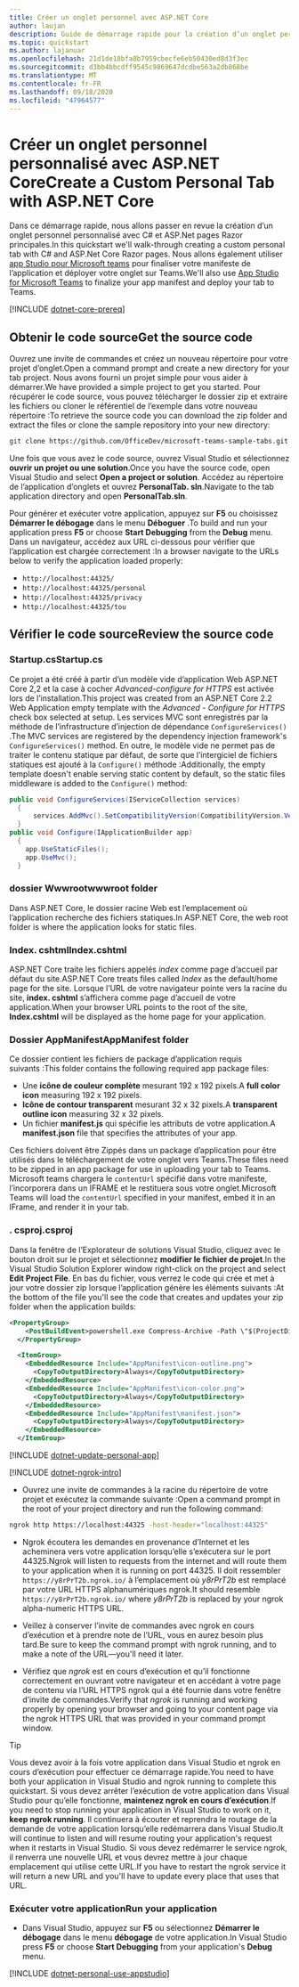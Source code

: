 ```yaml
---
title: Créer un onglet personnel avec ASP.NET Core
author: laujan
description: Guide de démarrage rapide pour la création d’un onglet personnel personnalisé avec ASP.NET Core.
ms.topic: quickstart
ms.author: lajanuar
ms.openlocfilehash: 21d1de18bfa8b7959cbecfe6eb50430ed8d3f3ec
ms.sourcegitcommit: d3bb4bbcdff9545c9869647dcdbe563a2db868be
ms.translationtype: MT
ms.contentlocale: fr-FR
ms.lasthandoff: 09/18/2020
ms.locfileid: "47964577"
---
```

# <a name="create-a-custom-personal-tab-with-aspnet-core"></a><span data-ttu-id="c55c5-103">Créer un onglet personnel personnalisé avec ASP.NET Core</span><span class="sxs-lookup"><span data-stu-id="c55c5-103">Create a Custom Personal Tab with ASP.NET Core</span></span>

<span data-ttu-id="c55c5-104">Dans ce démarrage rapide, nous allons passer en revue la création d’un onglet personnel personnalisé avec C# et ASP.Net pages Razor principales.</span><span class="sxs-lookup"><span data-stu-id="c55c5-104">In this quickstart we'll walk-through creating a custom personal tab with C# and ASP.Net Core Razor pages.</span></span> <span data-ttu-id="c55c5-105">Nous allons également utiliser [app Studio pour Microsoft teams](~/concepts/build-and-test/app-studio-overview.md) pour finaliser votre manifeste de l’application et déployer votre onglet sur Teams.</span><span class="sxs-lookup"><span data-stu-id="c55c5-105">We'll also use [App Studio for Microsoft Teams](~/concepts/build-and-test/app-studio-overview.md) to finalize your app manifest and deploy your tab to Teams.</span></span>

[!INCLUDE [dotnet-core-prereq](~/includes/tabs/dotnet-core-prereq.md)]

## <a name="get-the-source-code"></a><span data-ttu-id="c55c5-106">Obtenir le code source</span><span class="sxs-lookup"><span data-stu-id="c55c5-106">Get the source code</span></span>

<span data-ttu-id="c55c5-107">Ouvrez une invite de commandes et créez un nouveau répertoire pour votre projet d’onglet.</span><span class="sxs-lookup"><span data-stu-id="c55c5-107">Open a command prompt and create a new directory for your tab project.</span></span> <span data-ttu-id="c55c5-108">Nous avons fourni un projet simple pour vous aider à démarrer.</span><span class="sxs-lookup"><span data-stu-id="c55c5-108">We have provided a simple project to get you started.</span></span> <span data-ttu-id="c55c5-109">Pour récupérer le code source, vous pouvez télécharger le dossier zip et extraire les fichiers ou cloner le référentiel de l’exemple dans votre nouveau répertoire :</span><span class="sxs-lookup"><span data-stu-id="c55c5-109">To retrieve the source code you can download the zip folder and extract the files or clone the sample repository into your new directory:</span></span>

```bash
git clone https://github.com/OfficeDev/microsoft-teams-sample-tabs.git
```

<span data-ttu-id="c55c5-110">Une fois que vous avez le code source, ouvrez Visual Studio et sélectionnez **ouvrir un projet ou une solution**.</span><span class="sxs-lookup"><span data-stu-id="c55c5-110">Once you have the source code, open Visual Studio and select **Open a project or solution**.</span></span> <span data-ttu-id="c55c5-111">Accédez au répertoire de l’application d’onglets et ouvrez **PersonalTab. sln**.</span><span class="sxs-lookup"><span data-stu-id="c55c5-111">Navigate to the tab application directory and open **PersonalTab.sln**.</span></span>

<span data-ttu-id="c55c5-112">Pour générer et exécuter votre application, appuyez sur **F5** ou choisissez **Démarrer le débogage** dans le menu **Déboguer** .</span><span class="sxs-lookup"><span data-stu-id="c55c5-112">To build and run your application press **F5** or choose **Start Debugging** from the **Debug** menu.</span></span> <span data-ttu-id="c55c5-113">Dans un navigateur, accédez aux URL ci-dessous pour vérifier que l’application est chargée correctement :</span><span class="sxs-lookup"><span data-stu-id="c55c5-113">In a browser navigate to the URLs below to verify the application loaded properly:</span></span>

- `http://localhost:44325/`
- `http://localhost:44325/personal`
- `http://localhost:44325/privacy`
- `http://localhost:44325/tou`

## <a name="review-the-source-code"></a><span data-ttu-id="c55c5-114">Vérifier le code source</span><span class="sxs-lookup"><span data-stu-id="c55c5-114">Review the source code</span></span>

### <a name="startupcs"></a><span data-ttu-id="c55c5-115">Startup.cs</span><span class="sxs-lookup"><span data-stu-id="c55c5-115">Startup.cs</span></span>

<span data-ttu-id="c55c5-116">Ce projet a été créé à partir d’un modèle vide d’application Web ASP.NET Core 2,2 et la case à cocher *Advanced-configure for HTTPS* est activée lors de l’installation.</span><span class="sxs-lookup"><span data-stu-id="c55c5-116">This project was created from an ASP.NET Core 2.2 Web Application empty template with the *Advanced - Configure for HTTPS* check box selected at setup.</span></span> <span data-ttu-id="c55c5-117">Les services MVC sont enregistrés par la méthode de l’infrastructure d’injection de dépendance `ConfigureServices()` .</span><span class="sxs-lookup"><span data-stu-id="c55c5-117">The MVC services are registered by the dependency injection framework's `ConfigureServices()` method.</span></span> <span data-ttu-id="c55c5-118">En outre, le modèle vide ne permet pas de traiter le contenu statique par défaut, de sorte que l’intergiciel de fichiers statiques est ajouté à la `Configure()` méthode :</span><span class="sxs-lookup"><span data-stu-id="c55c5-118">Additionally, the empty template doesn't enable serving static content by default, so the static files middleware is added to the `Configure()` method:</span></span>

```csharp
public void ConfigureServices(IServiceCollection services)
  {
      services.AddMvc().SetCompatibilityVersion(CompatibilityVersion.Version_2_2);
  }
public void Configure(IApplicationBuilder app)
  {
    app.UseStaticFiles();
    app.UseMvc();
  }
```

### <a name="wwwroot-folder"></a><span data-ttu-id="c55c5-119">dossier Wwwroot</span><span class="sxs-lookup"><span data-stu-id="c55c5-119">wwwroot folder</span></span>

<span data-ttu-id="c55c5-120">Dans ASP.NET Core, le dossier racine Web est l’emplacement où l’application recherche des fichiers statiques.</span><span class="sxs-lookup"><span data-stu-id="c55c5-120">In ASP.NET Core, the web root folder is where the application looks for static files.</span></span>

### <a name="indexcshtml"></a><span data-ttu-id="c55c5-121">Index. cshtml</span><span class="sxs-lookup"><span data-stu-id="c55c5-121">Index.cshtml</span></span>

<span data-ttu-id="c55c5-122">ASP.NET Core traite les fichiers appelés *index* comme page d’accueil par défaut du site.</span><span class="sxs-lookup"><span data-stu-id="c55c5-122">ASP.NET Core treats files called *Index* as the default/home page for the site.</span></span> <span data-ttu-id="c55c5-123">Lorsque l’URL de votre navigateur pointe vers la racine du site, **index. cshtml** s’affichera comme page d’accueil de votre application.</span><span class="sxs-lookup"><span data-stu-id="c55c5-123">When your browser URL points to the root of the site, **Index.cshtml** will be displayed as the home page for your application.</span></span>

### <a name="appmanifest-folder"></a><span data-ttu-id="c55c5-124">Dossier AppManifest</span><span class="sxs-lookup"><span data-stu-id="c55c5-124">AppManifest folder</span></span>

<span data-ttu-id="c55c5-125">Ce dossier contient les fichiers de package d’application requis suivants :</span><span class="sxs-lookup"><span data-stu-id="c55c5-125">This folder contains the following required app package files:</span></span>

- <span data-ttu-id="c55c5-126">Une **icône de couleur complète** mesurant 192 x 192 pixels.</span><span class="sxs-lookup"><span data-stu-id="c55c5-126">A **full color icon** measuring 192 x 192 pixels.</span></span>
- <span data-ttu-id="c55c5-127">**Icône de contour transparent** mesurant 32 x 32 pixels.</span><span class="sxs-lookup"><span data-stu-id="c55c5-127">A **transparent outline icon** measuring 32 x 32 pixels.</span></span>
- <span data-ttu-id="c55c5-128">Un fichier **manifest.js** qui spécifie les attributs de votre application.</span><span class="sxs-lookup"><span data-stu-id="c55c5-128">A **manifest.json** file that specifies the attributes of your app.</span></span>

<span data-ttu-id="c55c5-129">Ces fichiers doivent être Zippés dans un package d’application pour être utilisés dans le téléchargement de votre onglet vers Teams.</span><span class="sxs-lookup"><span data-stu-id="c55c5-129">These files need to be zipped in an app package for use in uploading your tab to Teams.</span></span> <span data-ttu-id="c55c5-130">Microsoft teams chargera le `contentUrl` spécifié dans votre manifeste, l’incorporera dans un IFRAME et le restituera sous votre onglet.</span><span class="sxs-lookup"><span data-stu-id="c55c5-130">Microsoft Teams will load the `contentUrl` specified in your manifest, embed it in an IFrame, and render it in your tab.</span></span>

### <a name="csproj"></a><span data-ttu-id="c55c5-131">. csproj</span><span class="sxs-lookup"><span data-stu-id="c55c5-131">.csproj</span></span>

<span data-ttu-id="c55c5-132">Dans la fenêtre de l’Explorateur de solutions Visual Studio, cliquez avec le bouton droit sur le projet et sélectionnez **modifier le fichier de projet**.</span><span class="sxs-lookup"><span data-stu-id="c55c5-132">In the Visual Studio Solution Explorer window right-click on the project and select **Edit Project File**.</span></span> <span data-ttu-id="c55c5-133">En bas du fichier, vous verrez le code qui crée et met à jour votre dossier zip lorsque l’application génère les éléments suivants :</span><span class="sxs-lookup"><span data-stu-id="c55c5-133">At the bottom of the file you'll see the code that creates and updates your zip folder when the application builds:</span></span>

```xml
<PropertyGroup>
    <PostBuildEvent>powershell.exe Compress-Archive -Path \"$(ProjectDir)AppManifest\*\" -DestinationPath \"$(TargetDir)tab.zip\" -Force</PostBuildEvent>
  </PropertyGroup>

  <ItemGroup>
    <EmbeddedResource Include="AppManifest\icon-outline.png">
      <CopyToOutputDirectory>Always</CopyToOutputDirectory>
    </EmbeddedResource>
    <EmbeddedResource Include="AppManifest\icon-color.png">
      <CopyToOutputDirectory>Always</CopyToOutputDirectory>
    </EmbeddedResource>
    <EmbeddedResource Include="AppManifest\manifest.json">
      <CopyToOutputDirectory>Always</CopyToOutputDirectory>
    </EmbeddedResource>
  </ItemGroup>
```

[!INCLUDE  [dotnet-update-personal-app](~/includes/tabs/dotnet-update-personal-app.md)]

[!INCLUDE [dotnet-ngrok-intro](~/includes/tabs/dotnet-ngrok-intro.md)]

- <span data-ttu-id="c55c5-134">Ouvrez une invite de commandes à la racine du répertoire de votre projet et exécutez la commande suivante :</span><span class="sxs-lookup"><span data-stu-id="c55c5-134">Open a command prompt in the root of your project directory and run the following command:</span></span>

```bash
ngrok http https://localhost:44325 -host-header="localhost:44325"
```

- <span data-ttu-id="c55c5-135">Ngrok écoutera les demandes en provenance d’Internet et les acheminera vers votre application lorsqu’elle s’exécutera sur le port 44325.</span><span class="sxs-lookup"><span data-stu-id="c55c5-135">Ngrok will listen to requests from the internet and will route them to your application when it is running on port 44325.</span></span>  <span data-ttu-id="c55c5-136">Il doit ressembler `https://y8rPrT2b.ngrok.io/` à l’emplacement où *y8rPrT2b* est remplacé par votre URL HTTPS alphanumériques ngrok.</span><span class="sxs-lookup"><span data-stu-id="c55c5-136">It should resemble `https://y8rPrT2b.ngrok.io/` where *y8rPrT2b* is replaced by your ngrok alpha-numeric HTTPS URL.</span></span>

- <span data-ttu-id="c55c5-137">Veillez à conserver l’invite de commandes avec ngrok en cours d’exécution et à prendre note de l’URL, vous en aurez besoin plus tard.</span><span class="sxs-lookup"><span data-stu-id="c55c5-137">Be sure to keep the command prompt with ngrok running, and to make a note of the URL—you'll need it later.</span></span>

- <span data-ttu-id="c55c5-138">Vérifiez que *ngrok* est en cours d’exécution et qu’il fonctionne correctement en ouvrant votre navigateur et en accédant à votre page de contenu via l’URL HTTPS ngrok qui a été fournie dans votre fenêtre d’invite de commandes.</span><span class="sxs-lookup"><span data-stu-id="c55c5-138">Verify that *ngrok* is running and working properly by opening your browser and going to your content page via the ngrok HTTPS URL that was provided in your command prompt window.</span></span>

>[!TIP]
><span data-ttu-id="c55c5-139">Vous devez avoir à la fois votre application dans Visual Studio et ngrok en cours d’exécution pour effectuer ce démarrage rapide.</span><span class="sxs-lookup"><span data-stu-id="c55c5-139">You need to have both your application in Visual Studio and ngrok running to complete this quickstart.</span></span> <span data-ttu-id="c55c5-140">Si vous devez arrêter l’exécution de votre application dans Visual Studio pour qu’elle fonctionne, **maintenez ngrok en cours d’exécution**.</span><span class="sxs-lookup"><span data-stu-id="c55c5-140">If you need to stop running your application in Visual Studio to work on it, **keep ngrok running**.</span></span> <span data-ttu-id="c55c5-141">Il continuera à écouter et reprendra le routage de la demande de votre application lorsqu’elle redémarrera dans Visual Studio.</span><span class="sxs-lookup"><span data-stu-id="c55c5-141">It will continue to listen and will resume routing your application's request when it restarts in Visual Studio.</span></span> <span data-ttu-id="c55c5-142">Si vous devez redémarrer le service ngrok, il renverra une nouvelle URL et vous devrez mettre à jour chaque emplacement qui utilise cette URL.</span><span class="sxs-lookup"><span data-stu-id="c55c5-142">If you have to restart the ngrok service it will return a new URL and you'll have to update every place that uses that URL.</span></span>

### <a name="run-your-application"></a><span data-ttu-id="c55c5-143">Exécuter votre application</span><span class="sxs-lookup"><span data-stu-id="c55c5-143">Run your application</span></span>

- <span data-ttu-id="c55c5-144">Dans Visual Studio, appuyez sur **F5** ou sélectionnez **Démarrer le débogage** dans le menu **débogage** de votre application.</span><span class="sxs-lookup"><span data-stu-id="c55c5-144">In Visual Studio press **F5** or choose **Start Debugging** from your application's **Debug** menu.</span></span>

[!INCLUDE [dotnet-personal-use-appstudio](~/includes/tabs/dotnet-personal-use-appstudio.md)]
